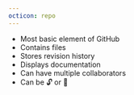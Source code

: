 ```yaml
---
octicon: repo
---
```


* Most basic element of GitHub
* Contains files
* Stores revision history
* Displays documentation
* Can have multiple collaborators
* Can be :unlock: or :closed_lock_with_key: